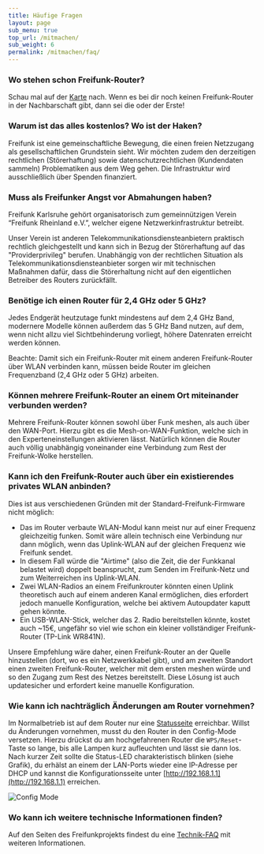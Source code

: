 ```yaml
---
title: Häufige Fragen
layout: page
sub_menu: true
top_url: /mitmachen/
sub_weight: 6
permalink: /mitmachen/faq/
---
```


### Wo stehen schon Freifunk-Router?

Schau mal auf der [Karte](../../karte/) nach. Wenn es bei dir noch keinen Freifunk-Router in der Nachbarschaft gibt, dann sei die oder der Erste!

### Warum ist das alles kostenlos? Wo ist der Haken?

Freifunk ist eine gemeinschaftliche Bewegung, die einen freien Netzzugang als gesellschaftlichen Grundstein sieht. Wir möchten zudem den derzeitigen rechtlichen (Störerhaftung) sowie datenschutzrechtlichen (Kundendaten sammeln) Problematiken aus dem Weg gehen. Die Infrastruktur wird ausschließlich über Spenden finanziert.

### Muss als Freifunker Angst vor Abmahungen haben?

Freifunk Karlsruhe gehört organisatorisch zum gemeinnützigen Verein “Freifunk Rheinland e.V.”, welcher eigene Netzwerkinfrastruktur betreibt.

Unser Verein ist anderen Telekommunikationsdiensteanbietern praktisch rechtlich gleichgestellt und kann sich in Bezug der Störerhaftung auf das "Providerprivileg" berufen. Unabhängig von der rechtlichen Situation als Telekommunikationsdiensteanbieter sorgen wir mit technischen Maßnahmen dafür, dass die Störerhaltung nicht auf den eigentlichen Betreiber des Routers zurückfällt.

### Benötige ich einen Router für 2,4 GHz oder 5 GHz?

Jedes Endgerät heutzutage funkt mindestens auf dem 2,4 GHz Band, modernere Modelle können außerdem das 5 GHz Band nutzen, auf dem, wenn nicht allzu viel Sichtbehinderung vorliegt, höhere Datenraten erreicht werden können.

Beachte: Damit sich ein Freifunk-Router mit einem anderen Freifunk-Router über WLAN verbinden kann, müssen beide Router im gleichen Frequenzband (2,4 GHz oder 5 GHz) arbeiten.

### Können mehrere Freifunk-Router an einem Ort miteinander verbunden werden?

Mehrere Freifunk-Router können sowohl über Funk meshen, als auch über den WAN-Port. Hierzu gibt es die Mesh-on-WAN-Funktion, welche sich in den Experteneinstellungen aktivieren lässt. Natürlich können die Router auch völlig unabhängig voneinander eine Verbindung zum Rest der Freifunk-Wolke herstellen.

### Kann ich den Freifunk-Router auch über ein existierendes privates WLAN anbinden?

Dies ist aus verschiedenen Gründen mit der Standard-Freifunk-Firmware nicht möglich:

 - Das im Router verbaute WLAN-Modul kann meist nur auf einer Frequenz gleichzeitig funken. Somit wäre allein technisch eine Verbindung nur dann möglich, wenn das Uplink-WLAN auf der gleichen Frequenz wie Freifunk sendet.
 - In diesem Fall würde die "Airtime" (also die Zeit, die der Funkkanal belastet wird) doppelt beansprucht, zum Senden im Freifunk-Netz und zum Weiterreichen ins Uplink-WLAN.
 - Zwei WLAN-Radios an einem Freifunkrouter könnten einen Uplink theoretisch auch auf einem anderen Kanal ermöglichen, dies erfordert jedoch manuelle Konfiguration, welche bei aktivem Autoupdater kaputt gehen könnte.
 - Ein USB-WLAN-Stick, welcher das 2. Radio bereitstellen könnte, kostet auch ~15€, ungefähr so viel wie schon ein kleiner vollständiger Freifunk-Router (TP-Link WR841N).

Unsere Empfehlung wäre daher, einen Freifunk-Router an der Quelle hinzustellen (dort, wo es ein Netzwerkkabel gibt), und am zweiten Standort einen zweiten Freifunk-Router, welcher mit dem ersten meshen würde und so den Zugang zum Rest des Netzes bereitstellt. Diese Lösung ist auch updatesicher und erfordert keine manuelle Konfiguration.

### Wie kann ich nachträglich Änderungen am Router vornehmen?

Im Normalbetrieb ist auf dem Router nur eine [Statusseite](http://nextnode.ffka) erreichbar. Willst du Änderungen vornehmen, musst du den Router in den Config-Mode versetzen. Hierzu drückst du am hochgefahrenen Router die `WPS/Reset`-Taste so lange, bis alle Lampen kurz aufleuchten und lässt sie dann los. Nach kurzer Zeit sollte die Status-LED charakteristisch blinken (siehe Grafik), du erhälst an einem der LAN-Ports wieder eine IP-Adresse per DHCP und kannst die Konfigurationsseite unter [http://192.168.1.1](http://192.168.1.1) erreichen.

![Config Mode](https://gluon.readthedocs.org/en/latest/_images/node_configmode.gif)

### Wo kann ich weitere technische Informationen finden?

Auf den Seiten des Freifunkprojekts findest du eine [Technik-FAQ](http://wiki.freifunk.net/FAQ_Technik) mit weiteren Informationen.
